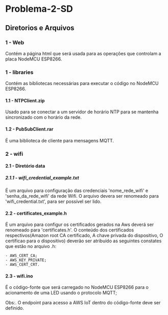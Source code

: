 # Problema-2-SD

## Diretorios e Arquivos

### 1 - Web

Contém a página html que será usada para as operações que controlam a placa NodeMCU ESP8266.

### 1 - libraries

Contém as bibliotecas necessárias para executar o código no NodeMCU ESP8266.

#### 1.1 - NTPClient.zip
	
Usado para se conectar a um servidor de horário NTP para se mantenha sincronizado com o horário da rede.

#### 1.2 - PubSubClient.rar
É uma biblioteca de cliente para mensagens MQTT.

### 2 - wifi 

#### 2.1 - Diretório data

##### 2.1.1 - wifi_credential_example.txt

É um arquivo para configuração das credenciais 'nome_rede_wifi' e 'senha_da_rede_wifi' da rede Wifi. O arquivo devera ser renomeado para 'wifi_credential.txt', para ser possível ser lido.

#### 2.2 - certificates_example.h

É um arquivo para configur os certificados gerados na Aws deverá ser renomeado para 'certificates.h'. O conteúdo dos certificados respectivos(Amazon root CA certificado, A chave privada do dispositivo, O certificao para o dispositivo) deverão ser atribuído as seguintes constates que estão no arquivo .h:
	
	- AWS_CERT_CA;
	- AWS_KEY_PRIVATE;
	- AWS_CERT_CRT.

#### 2.3 - wifi.ino

É o código-fonte que será carregado no NodeMCU ESP8266 para o acionamento de uma LED usando o protocolo MQTT;

Obs:. O endpoint para acesso a AWS IoT dentro do código-fonte deve ser definido. 

